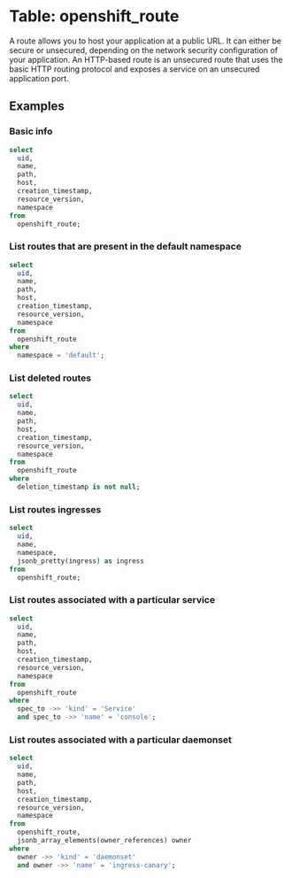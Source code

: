 # Table: openshift_route

A route allows you to host your application at a public URL. It can either be secure or unsecured, depending on the network security configuration of your application. An HTTP-based route is an unsecured route that uses the basic HTTP routing protocol and exposes a service on an unsecured application port.

## Examples

### Basic info

```sql
select
  uid,
  name,
  path,
  host,
  creation_timestamp,
  resource_version,
  namespace
from
  openshift_route;
```

### List routes that are present in the default namespace

```sql
select
  uid,
  name,
  path,
  host,
  creation_timestamp,
  resource_version,
  namespace
from
  openshift_route
where
  namespace = 'default';
```

### List deleted routes

```sql
select
  uid,
  name,
  path,
  host,
  creation_timestamp,
  resource_version,
  namespace
from
  openshift_route
where
  deletion_timestamp is not null;
```

### List routes ingresses

```sql
select
  uid,
  name,
  namespace,
  jsonb_pretty(ingress) as ingress
from
  openshift_route;
```

### List routes associated with a particular service

```sql
select
  uid,
  name,
  path,
  host,
  creation_timestamp,
  resource_version,
  namespace
from
  openshift_route
where
  spec_to ->> 'kind' = 'Service'
  and spec_to ->> 'name' = 'console';
```

### List routes associated with a particular daemonset

```sql
select
  uid,
  name,
  path,
  host,
  creation_timestamp,
  resource_version,
  namespace
from
  openshift_route,
  jsonb_array_elements(owner_references) owner
where
  owner ->> 'kind' = 'daemonset'
  and owner ->> 'name' = 'ingress-canary';
```
